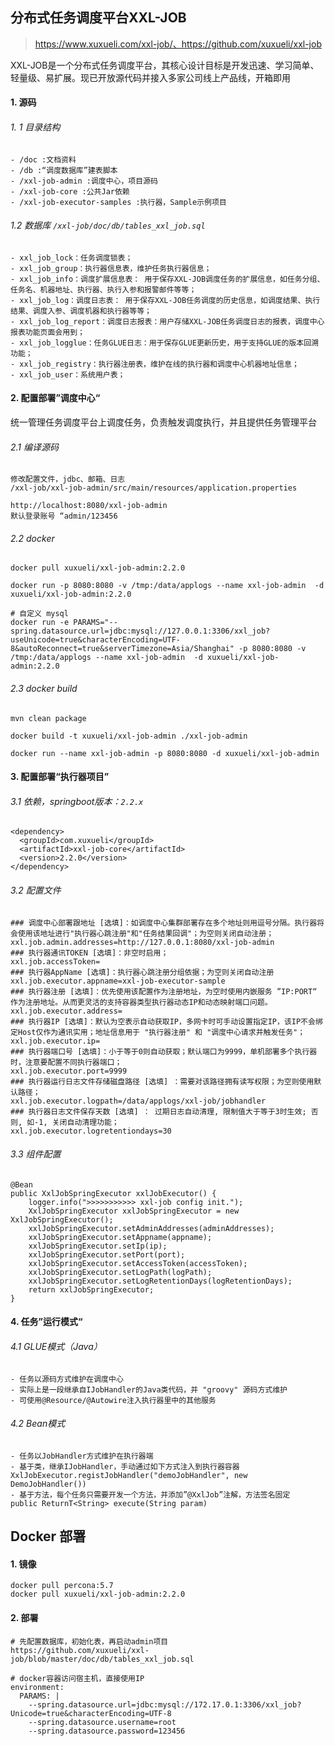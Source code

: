 ## 分布式任务调度平台XXL-JOB

> https://www.xuxueli.com/xxl-job/、https://github.com/xuxueli/xxl-job

XXL-JOB是一个分布式任务调度平台，其核心设计目标是开发迅速、学习简单、轻量级、易扩展。现已开放源代码并接入多家公司线上产品线，开箱即用


#### 1. 源码

###### 1. 1 目录结构

```
- /doc :文档资料
- /db :“调度数据库”建表脚本
- /xxl-job-admin :调度中心，项目源码
- /xxl-job-core :公共Jar依赖
- /xxl-job-executor-samples :执行器，Sample示例项目
```

###### 1.2 数据库  `/xxl-job/doc/db/tables_xxl_job.sql`

```
- xxl_job_lock：任务调度锁表；
- xxl_job_group：执行器信息表，维护任务执行器信息；
- xxl_job_info：调度扩展信息表： 用于保存XXL-JOB调度任务的扩展信息，如任务分组、任务名、机器地址、执行器、执行入参和报警邮件等等；
- xxl_job_log：调度日志表： 用于保存XXL-JOB任务调度的历史信息，如调度结果、执行结果、调度入参、调度机器和执行器等等；
- xxl_job_log_report：调度日志报表：用户存储XXL-JOB任务调度日志的报表，调度中心报表功能页面会用到；
- xxl_job_logglue：任务GLUE日志：用于保存GLUE更新历史，用于支持GLUE的版本回溯功能；
- xxl_job_registry：执行器注册表，维护在线的执行器和调度中心机器地址信息；
- xxl_job_user：系统用户表；
```

#### 2. 配置部署”调度中心“

统一管理任务调度平台上调度任务，负责触发调度执行，并且提供任务管理平台

###### 2.1 编译源码

```
修改配置文件，jdbc、邮箱、日志
/xxl-job/xxl-job-admin/src/main/resources/application.properties

http://localhost:8080/xxl-job-admin 
默认登录账号 “admin/123456
```

###### 2.2 docker

```
docker pull xuxueli/xxl-job-admin:2.2.0

docker run -p 8080:8080 -v /tmp:/data/applogs --name xxl-job-admin  -d xuxueli/xxl-job-admin:2.2.0

# 自定义 mysql
docker run -e PARAMS="--spring.datasource.url=jdbc:mysql://127.0.0.1:3306/xxl_job?useUnicode=true&characterEncoding=UTF-8&autoReconnect=true&serverTimezone=Asia/Shanghai" -p 8080:8080 -v /tmp:/data/applogs --name xxl-job-admin  -d xuxueli/xxl-job-admin:2.2.0
```

###### 2.3 docker build

```
mvn clean package

docker build -t xuxueli/xxl-job-admin ./xxl-job-admin

docker run --name xxl-job-admin -p 8080:8080 -d xuxueli/xxl-job-admin
```

#### 3. 配置部署“执行器项目”

###### 3.1 依赖，springboot版本：`2.2.x`

```
<dependency>
  <groupId>com.xuxueli</groupId>
  <artifactId>xxl-job-core</artifactId>
  <version>2.2.0</version>
</dependency>
```

###### 3.2 配置文件

```
### 调度中心部署跟地址 [选填]：如调度中心集群部署存在多个地址则用逗号分隔。执行器将会使用该地址进行"执行器心跳注册"和"任务结果回调"；为空则关闭自动注册；
xxl.job.admin.addresses=http://127.0.0.1:8080/xxl-job-admin
### 执行器通讯TOKEN [选填]：非空时启用；
xxl.job.accessToken=
### 执行器AppName [选填]：执行器心跳注册分组依据；为空则关闭自动注册
xxl.job.executor.appname=xxl-job-executor-sample
### 执行器注册 [选填]：优先使用该配置作为注册地址，为空时使用内嵌服务 ”IP:PORT“ 作为注册地址。从而更灵活的支持容器类型执行器动态IP和动态映射端口问题。
xxl.job.executor.address=
### 执行器IP [选填]：默认为空表示自动获取IP，多网卡时可手动设置指定IP，该IP不会绑定Host仅作为通讯实用；地址信息用于 "执行器注册" 和 "调度中心请求并触发任务"；
xxl.job.executor.ip=
### 执行器端口号 [选填]：小于等于0则自动获取；默认端口为9999，单机部署多个执行器时，注意要配置不同执行器端口；
xxl.job.executor.port=9999
### 执行器运行日志文件存储磁盘路径 [选填] ：需要对该路径拥有读写权限；为空则使用默认路径；
xxl.job.executor.logpath=/data/applogs/xxl-job/jobhandler
### 执行器日志文件保存天数 [选填] ： 过期日志自动清理, 限制值大于等于3时生效; 否则, 如-1, 关闭自动清理功能；
xxl.job.executor.logretentiondays=30
```

###### 3.3 组件配置

```
@Bean
public XxlJobSpringExecutor xxlJobExecutor() {
    logger.info(">>>>>>>>>>> xxl-job config init.");
    XxlJobSpringExecutor xxlJobSpringExecutor = new XxlJobSpringExecutor();
    xxlJobSpringExecutor.setAdminAddresses(adminAddresses);
    xxlJobSpringExecutor.setAppname(appname);
    xxlJobSpringExecutor.setIp(ip);
    xxlJobSpringExecutor.setPort(port);
    xxlJobSpringExecutor.setAccessToken(accessToken);
    xxlJobSpringExecutor.setLogPath(logPath);
    xxlJobSpringExecutor.setLogRetentionDays(logRetentionDays);
    return xxlJobSpringExecutor;
}
```

#### 4. 任务”运行模式“

###### 4.1 GLUE模式（Java）

```
- 任务以源码方式维护在调度中心
- 实际上是一段继承自IJobHandler的Java类代码，并 "groovy" 源码方式维护
- 可使用@Resource/@Autowire注入执行器里中的其他服务
```

###### 4.2 Bean模式

```
- 任务以JobHandler方式维护在执行器端
- 基于类，继承IJobHandler，手动通过如下方式注入到执行器容器
XxlJobExecutor.registJobHandler("demoJobHandler", new DemoJobHandler())
- 基于方法，每个任务只需要开发一个方法，并添加”@XxlJob”注解，方法签名固定
public ReturnT<String> execute(String param)
```



## Docker 部署

#### 1. 镜像

```
docker pull percona:5.7
docker pull xuxueli/xxl-job-admin:2.2.0
```

#### 2. 部署

```
# 先配置数据库，初始化表，再启动admin项目
https://github.com/xuxueli/xxl-job/blob/master/doc/db/tables_xxl_job.sql

# docker容器访问宿主机，直接使用IP
environment:
  PARAMS: |
	--spring.datasource.url=jdbc:mysql://172.17.0.1:3306/xxl_job?Unicode=true&characterEncoding=UTF-8
	--spring.datasource.username=root
	--spring.datasource.password=123456
```

